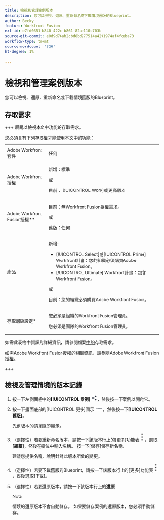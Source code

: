 ```yaml
---
title: 檢視和管理案例版本
description: 您可以檢視、還原、重新命名或下載情境舊版的Blueprint。
author: Becky
feature: Workfront Fusion
exl-id: e7fd0351-b840-422c-b861-82ae110c703b
source-git-commit: e0d9d76ab2cbd8bd277514a4291974af4fceba73
workflow-type: tm+mt
source-wordcount: '326'
ht-degree: 1%

---
```


# 檢視和管理案例版本

您可以檢視、還原、重新命名或下載情境舊版的Blueprint。

## 存取需求

+++ 展開以檢視本文中功能的存取需求。

您必須具有下列存取權才能使用本文中的功能：

<table style="table-layout:auto">
 <col> 
 <col> 
 <tbody> 
  <tr> 
   <td role="rowheader">Adobe Workfront套件</td> 
   <td> <p>任何</p> </td> 
  </tr> 
  <tr data-mc-conditions=""> 
   <td role="rowheader">Adobe Workfront授權</td> 
   <td> <p>新增：標準</p><p>或</p><p>目前： [!UICONTROL Work]或更高版本</p> </td> 
  </tr> 
  <tr> 
   <td role="rowheader">Adobe Workfront Fusion授權**</td> 
   <td>
   <p>目前：無Workfront Fusion授權需求。</p>
   <p>或</p>
   <p>舊版：任何 </p>
   </td> 
  </tr> 
  <tr> 
   <td role="rowheader">產品</td> 
   <td>
   <p>新增:</p> <ul><li>[!UICONTROL Select]或[!UICONTROL Prime] Workfront計畫：您的組織必須購買Adobe Workfront Fusion。</li><li>[!UICONTROL Ultimate] Workfront計畫：包含Workfront Fusion。</li></ul>
   <p>或</p>
   <p>目前：您的組織必須購買Adobe Workfront Fusion。</p>
   </td> 
  </tr>
  <tr data-mc-conditions=""> 
   <td role="rowheader">存取層級設定*</td> 
   <td> 
     <p>您必須是組織的Workfront Fusion管理員。</p>
     <p>您必須是團隊的Workfront Fusion管理員。</p>
   </td> 
  </tr> 
   </td> 
  </tr> 
 </tbody> 
</table>

如需此表格中資訊的詳細資訊，請參閱檔案[中的](/help/workfront-fusion/references/licenses-and-roles/access-level-requirements-in-documentation.md)存取需求。

如需Adobe Workfront Fusion授權的相關資訊，請參閱[Adobe Workfront Fusion授權](/help/workfront-fusion/set-up-and-manage-workfront-fusion/licensing-operations-overview/license-automation-vs-integration.md)。

+++

<!--procedure - open, optional add comment, optional restore version-->

## 檢視及管理情境的版本記錄

1. 按一下左側面板中的&#x200B;**[!UICONTROL 案例]** ![案例圖示](assets/scenarios-icon.png)，然後按一下案例以開啟它。
1. 按一下畫面底部的[!UICONTROL 更多]圖示![更多圖示](assets/more-icon.png)，然後按一下&#x200B;**[!UICONTROL 舊版]**。

   先前版本的清單隨即顯示。
1. （選擇性）若要重新命名版本，請按一下該版本行上的[更多]功能表![[更多]功能表](assets/more-icon-vertical.png)，選取&#x200B;**[編輯]**，然後在欄位中輸入名稱。 按一下[儲存]儲存新名稱。**&#x200B;**

   建議您提供名稱，說明針對此版本所做的變更。
1. （選擇性）若要下載舊版的Blueprint，請按一下該版本行上的[更多]功能表![[更多]功能表](assets/more-icon-vertical.png)，然後選取[下載]&#x200B;**&#x200B;**。
1. （選擇性）若要還原版本，請按一下該版本行上的&#x200B;**還原**


   >[!NOTE]
   >
   >情境的還原版本不會自動儲存。 如果要儲存案例的還原版本，您必須手動儲存。
